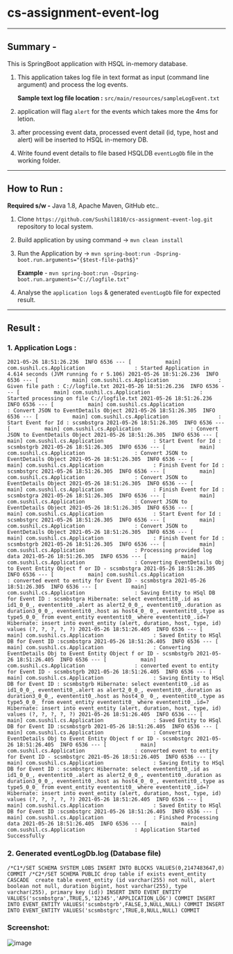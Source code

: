 # cs-assignment-event-log
-------------------------------------------------------------------------

## Summary - 

This is SpringBoot application with HSQL in-memory database.

1. This application takes log file in text format as input (command line argument) and process the log events.
   
   **Sample text log file location :** `src/main/resources/sampleLogEvent.txt`
3. application will flag `alert` for the events which takes more the 4ms for letion.
4. after processing event data, processed event detail (id, type, host and alert) will be inserted to HSQL in-memory DB.
5. Write found event details to file based HSQLDB `eventLogDb` file in the working folder.

----------------------------------------------------------------------------------
## How to Run :
  
  **Required s/w -** Java 1.8, Apache Maven, GitHub etc..

1. Clone `https://github.com/Sushil1810/cs-assignment-event-log.git` repository to local system. 
2. Build application by using command -> `mvn clean install`
3. Run the Application by -> `mvn spring-boot:run -Dspring-boot.run.arguments="{$test-file-path$}"`

   **Example** - `mvn spring-boot:run -Dspring-boot.run.arguments="C://logfile.txt"`
4. Analyse the `application logs` & generated `eventLogDb` file for expected result.
-----------------------------------------------------------------------------------------
## Result :
### 1. Application Logs :

`2021-05-26 18:51:26.236  INFO 6536 --- [           main] com.sushil.cs.Application                : Started Application in 4.614 seconds (JVM running fo
r 5.106)
2021-05-26 18:51:26.236  INFO 6536 --- [           main] com.sushil.cs.Application                : Given file path : C://logfile.txt
2021-05-26 18:51:26.236  INFO 6536 --- [           main] com.sushil.cs.Application                : Started processing on file C://logfile.txt
2021-05-26 18:51:26.236  INFO 6536 --- [           main] com.sushil.cs.Application                : Convert JSON to EventDetails Object
2021-05-26 18:51:26.305  INFO 6536 --- [           main] com.sushil.cs.Application                : Start Event for Id : scsmbstgra
2021-05-26 18:51:26.305  INFO 6536 --- [           main] com.sushil.cs.Application                : Convert JSON to EventDetails Object
2021-05-26 18:51:26.305  INFO 6536 --- [           main] com.sushil.cs.Application                : Start Event for Id : scsmbstgrb
2021-05-26 18:51:26.305  INFO 6536 --- [           main] com.sushil.cs.Application                : Convert JSON to EventDetails Object
2021-05-26 18:51:26.305  INFO 6536 --- [           main] com.sushil.cs.Application                : Finish Event for Id : scsmbstgrc
2021-05-26 18:51:26.305  INFO 6536 --- [           main] com.sushil.cs.Application                : Convert JSON to EventDetails Object
2021-05-26 18:51:26.305  INFO 6536 --- [           main] com.sushil.cs.Application                : Finish Event for Id : scsmbstgra
2021-05-26 18:51:26.305  INFO 6536 --- [           main] com.sushil.cs.Application                : Convert JSON to EventDetails Object
2021-05-26 18:51:26.305  INFO 6536 --- [           main] com.sushil.cs.Application                : Start Event for Id : scsmbstgrc
2021-05-26 18:51:26.305  INFO 6536 --- [           main] com.sushil.cs.Application                : Convert JSON to EventDetails Object
2021-05-26 18:51:26.305  INFO 6536 --- [           main] com.sushil.cs.Application                : Finish Event for Id : scsmbstgrb
2021-05-26 18:51:26.305  INFO 6536 --- [           main] com.sushil.cs.Application                : Processing provided log data
2021-05-26 18:51:26.305  INFO 6536 --- [           main] com.sushil.cs.Application                : Converting EventDetails Obj to Event Entity Object f
or ID - scsmbstgra
2021-05-26 18:51:26.305  INFO 6536 --- [           main] com.sushil.cs.Application                : converted event to entity for Event ID - scsmbstgra
2021-05-26 18:51:26.305  INFO 6536 --- [           main] com.sushil.cs.Application                : Saving Entity to HSql DB for Event ID : scsmbstgra
Hibernate: select evententit0_.id as id1_0_0_, evententit0_.alert as alert2_0_0_, evententit0_.duration as duration3_0_0_, evententit0_.host as host4_0_
0_, evententit0_.type as type5_0_0_ from event_entity evententit0_ where evententit0_.id=?
Hibernate: insert into event_entity (alert, duration, host, type, id) values (?, ?, ?, ?, ?)
2021-05-26 18:51:26.405  INFO 6536 --- [           main] com.sushil.cs.Application                : Saved Entity to HSql DB for Event ID :scsmbstgra
2021-05-26 18:51:26.405  INFO 6536 --- [           main] com.sushil.cs.Application                : Converting EventDetails Obj to Event Entity Object f
or ID - scsmbstgrb
2021-05-26 18:51:26.405  INFO 6536 --- [           main] com.sushil.cs.Application                : converted event to entity for Event ID - scsmbstgrb
2021-05-26 18:51:26.405  INFO 6536 --- [           main] com.sushil.cs.Application                : Saving Entity to HSql DB for Event ID : scsmbstgrb
Hibernate: select evententit0_.id as id1_0_0_, evententit0_.alert as alert2_0_0_, evententit0_.duration as duration3_0_0_, evententit0_.host as host4_0_
0_, evententit0_.type as type5_0_0_ from event_entity evententit0_ where evententit0_.id=?
Hibernate: insert into event_entity (alert, duration, host, type, id) values (?, ?, ?, ?, ?)
2021-05-26 18:51:26.405  INFO 6536 --- [           main] com.sushil.cs.Application                : Saved Entity to HSql DB for Event ID :scsmbstgrb
2021-05-26 18:51:26.405  INFO 6536 --- [           main] com.sushil.cs.Application                : Converting EventDetails Obj to Event Entity Object f
or ID - scsmbstgrc
2021-05-26 18:51:26.405  INFO 6536 --- [           main] com.sushil.cs.Application                : converted event to entity for Event ID - scsmbstgrc
2021-05-26 18:51:26.405  INFO 6536 --- [           main] com.sushil.cs.Application                : Saving Entity to HSql DB for Event ID : scsmbstgrc
Hibernate: select evententit0_.id as id1_0_0_, evententit0_.alert as alert2_0_0_, evententit0_.duration as duration3_0_0_, evententit0_.host as host4_0_
0_, evententit0_.type as type5_0_0_ from event_entity evententit0_ where evententit0_.id=?
Hibernate: insert into event_entity (alert, duration, host, type, id) values (?, ?, ?, ?, ?)
2021-05-26 18:51:26.405  INFO 6536 --- [           main] com.sushil.cs.Application                : Saved Entity to HSql DB for Event ID :scsmbstgrc
2021-05-26 18:51:26.405  INFO 6536 --- [           main] com.sushil.cs.Application                : Finished Processing data
2021-05-26 18:51:26.405  INFO 6536 --- [           main] com.sushil.cs.Application                : Application Started Successfully`

### 2. Generated eventLogDb.log (Database file)
`/*C1*/SET SCHEMA SYSTEM_LOBS
INSERT INTO BLOCKS VALUES(0,2147483647,0)
COMMIT
/*C2*/SET SCHEMA PUBLIC
drop table if exists event_entity CASCADE 
create table event_entity (id varchar(255) not null, alert boolean not null, duration bigint, host varchar(255), type varchar(255), primary key (id))
INSERT INTO EVENT_ENTITY VALUES('scsmbstgra',TRUE,5,'12345','APPLICATION_LOG')
COMMIT
INSERT INTO EVENT_ENTITY VALUES('scsmbstgrb',FALSE,3,NULL,NULL)
COMMIT
INSERT INTO EVENT_ENTITY VALUES('scsmbstgrc',TRUE,8,NULL,NULL)
COMMIT`

### Screenshot:

![image](https://user-images.githubusercontent.com/33152557/119713882-d6df1400-be7f-11eb-9b8b-2cb1a5c88831.png)
